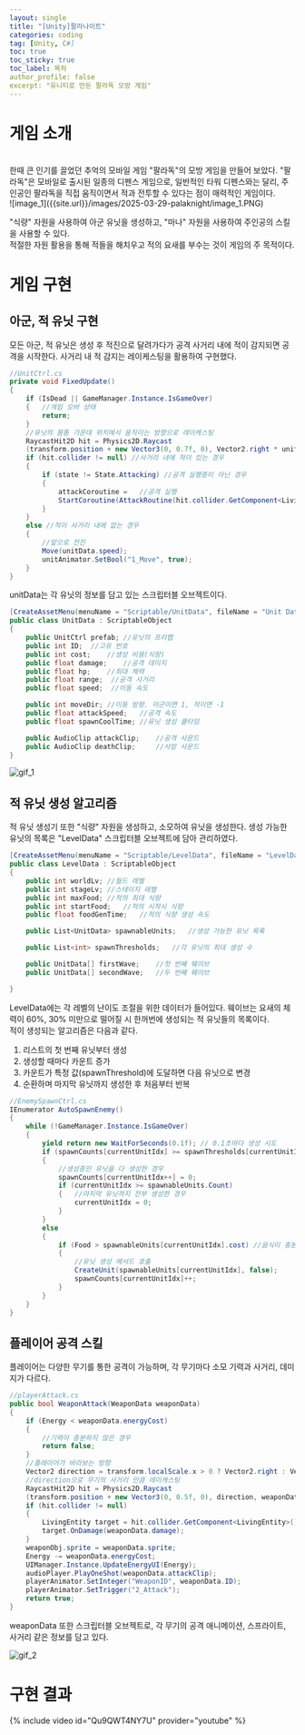 ```yaml
---
layout: single
title: "[Unity]팔라나이트"
categories: coding
tag: [Unity, C#]
toc: true
toc_sticky: true
toc_label: 목차
author_profile: false
excerpt: "유니티로 만든 팔라독 모방 게임"
---
```


# 게임 소개

<br/>
한때 큰 인기를 끌었던 추억의 모바일 게임 "팔라독"의 모방 게임을 만들어 보았다.
"팔라독"은 모바일로 출시된 일종의 디펜스 게임으로, 일반적인 타워 디펜스와는 달리, 주인공인 팔라독을 직접 움직이면서 적과 전투할 수 있다는 점이 매력적인 게임이다.

<br/>
![image_1]({{site.url}}/images/2025-03-29-palaknight/image_1.PNG)

"식량" 자원을 사용하여 아군 유닛을 생성하고, "마나" 자원을 사용하여 주인공의 스킬을 사용할 수 있다. <br/>
적절한 자원 활용을 통해 적들을 해치우고 적의 요새를 부수는 것이 게임의 주 목적이다.

# 게임 구현

## 아군, 적 유닛 구현

모든 아군, 적 유닛은 생성 후 적진으로 달려가다가 공격 사거리 내에 적이 감지되면 공격을 시작한다.
사거리 내 적 감지는 레이케스팅을 활용하여 구현했다.

```c#
//UnitCtrl.cs
private void FixedUpdate()
{
    if (IsDead || GameManager.Instance.IsGameOver)
    {   //게임 오버 상태
        return;
    }
    //유닛의 몸통 가운데 위치에서 움직이는 방향으로 레이케스팅
    RaycastHit2D hit = Physics2D.Raycast
    (transform.position + new Vector3(0, 0.7f, 0), Vector2.right * unitData.moveDir, unitData.range, enemyLayer);
    if (hit.collider != null) //사거리 내에 적이 있는 경우
    {
        if (state != State.Attacking) //공격 실행중이 아닌 경우
        {
            attackCoroutine =   //공격 실행
            StartCoroutine(AttackRoutine(hit.collider.GetComponent<LivingEntity>()));
        }
    }
    else //적이 사거리 내에 없는 경우
    {
        //앞으로 전진
        Move(unitData.speed);
        unitAnimator.SetBool("1_Move", true);
    }
}
```

unitData는 각 유닛의 정보를 담고 있는 스크립터블 오브젝트이다.

```c#
[CreateAssetMenu(menuName = "Scriptable/UnitData", fileName = "Unit Data")]
public class UnitData : ScriptableObject
{
    public UnitCtrl prefab; //유닛의 프리팹
    public int ID;  //고유 번호
    public int cost;    //생성 비용(식량)
    public float damage;    //공격 데미지
    public float hp;    //최대 체력
    public float range;  //공격 사거리
    public float speed;  //이동 속도

    public int moveDir; //이동 방향. 아군이면 1, 적이면 -1
    public float attackSpeed;   //공격 속도
    public float spawnCoolTime; //유닛 생성 쿨타임

    public AudioClip attackClip;    //공격 사운드
    public AudioClip deathClip;     //사망 사운드
}
```

![gif_1]({{site.url}}/images/2025-03-29-palaknight/unitCtrl.gif)

## 적 유닛 생성 알고리즘

적 유닛 생성기 또한 "식량" 자원을 생성하고, 소모하여 유닛을 생성한다. 생성 가능한 유닛의 목록은 "LevelData" 스크립터블 오브젝트에 담아 관리하였다.

```c#
[CreateAssetMenu(menuName = "Scriptable/LevelData", fileName = "LevelData")]
public class LevelData : ScriptableObject
{
    public int worldLv; //월드 레벨
    public int stageLv; //스테이지 레벨
    public int maxFood; //적의 최대 식량
    public int startFood;   //적의 시작시 식량
    public float foodGenTime;   //적의 식량 생성 속도

    public List<UnitData> spawnableUnits;   //생성 가능한 유닛 목록

    public List<int> spawnThresholds;   //각 유닛의 최대 생성 수

    public UnitData[] firstWave;    //첫 번째 웨이브
    public UnitData[] secondWave;   //두 번째 웨이브

}
```

LevelData에는 각 레벨의 난이도 조절을 위한 데이터가 들어있다. 웨이브는 요새의 체력이 60%, 30% 미만으로 떨어질 시 한꺼번에 생성되는 적 유닛들의 목록이다.
<br/>
적이 생성되는 알고리즘은 다음과 같다.

1. 리스트의 첫 번째 유닛부터 생성
2. 생성할 때마다 카운트 증가
3. 카운트가 특정 값(spawnThreshold)에 도달하면 다음 유닛으로 변경
4. 순환하며 마지막 유닛까지 생성한 후 처음부터 반복

```c#
//EnemySpawnCtrl.cs
IEnumerator AutoSpawnEnemy()
{
    while (!GameManager.Instance.IsGameOver)
    {
        yield return new WaitForSeconds(0.1f); // 0.1초마다 생성 시도
        if (spawnCounts[currentUnitIdx] >= spawnThresholds[currentUnitIdx])
        {
            //생성중인 유닛을 다 생성한 경우
            spawnCounts[currentUnitIdx++] = 0;
            if (currentUnitIdx >= spawnableUnits.Count)
            {   //마지막 유닛까지 전부 생성한 경우
                currentUnitIdx = 0;
            }
        }
        else
        {
            if (Food > spawnableUnits[currentUnitIdx].cost) //음식이 충분한 경우
            {
                //유닛 생성 메서드 호출
                CreateUnit(spawnableUnits[currentUnitIdx], false);
                spawnCounts[currentUnitIdx]++;
            }
        }
    }
}
```

## 플레이어 공격 스킬

플레이어는 다양한 무기를 통한 공격이 가능하며, 각 무기마다 소모 기력과 사거리, 데미지가 다르다.

```c#
//playerAttack.cs
public bool WeaponAttack(WeaponData weaponData)
{
    if (Energy < weaponData.energyCost)
    {
        //기력이 충분하지 않은 경우
        return false;
    }
    //플레이어가 바라보는 방향
    Vector2 direction = transform.localScale.x > 0 ? Vector2.right : Vector2.left;
    //direction으로 무기의 사거리 만큼 레이캐스팅
    RaycastHit2D hit = Physics2D.Raycast
    (transform.position + new Vector3(0, 0.5f, 0), direction, weaponData.range, enemyLayer);
    if (hit.collider != null)
    {
        LivingEntity target = hit.collider.GetComponent<LivingEntity>();
        target.OnDamage(weaponData.damage);
    }
    weaponObj.sprite = weaponData.sprite;
    Energy -= weaponData.energyCost;
    UIManager.Instance.UpdateEnergyUI(Energy);
    audioPlayer.PlayOneShot(weaponData.attackClip);
    playerAnimator.SetInteger("WeaponID", weaponData.ID);
    playerAnimator.SetTrigger("2_Attack");
    return true;
}
```

weaponData 또한 스크립터블 오브젝트로, 각 무기의 공격 애니메이션, 스프라이트, 사거리 같은 정보를 담고 있다.

![gif_2]({{site.url}}/images/2025-03-29-palaknight/playerAttack.gif)

# 구현 결과

{% include video id="Qu9QWT4NY7U" provider="youtube" %}
